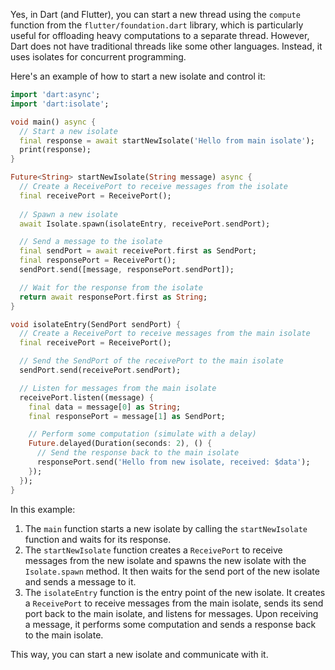 Yes, in Dart (and Flutter), you can start a new thread using the `compute` function from the `flutter/foundation.dart` library, which is particularly useful for offloading heavy computations to a separate thread. However, Dart does not have traditional threads like some other languages. Instead, it uses isolates for concurrent programming.

Here's an example of how to start a new isolate and control it:

```dart name=main.dart
import 'dart:async';
import 'dart:isolate';

void main() async {
  // Start a new isolate
  final response = await startNewIsolate('Hello from main isolate');
  print(response);
}

Future<String> startNewIsolate(String message) async {
  // Create a ReceivePort to receive messages from the isolate
  final receivePort = ReceivePort();
  
  // Spawn a new isolate
  await Isolate.spawn(isolateEntry, receivePort.sendPort);

  // Send a message to the isolate
  final sendPort = await receivePort.first as SendPort;
  final responsePort = ReceivePort();
  sendPort.send([message, responsePort.sendPort]);

  // Wait for the response from the isolate
  return await responsePort.first as String;
}

void isolateEntry(SendPort sendPort) {
  // Create a ReceivePort to receive messages from the main isolate
  final receivePort = ReceivePort();

  // Send the SendPort of the receivePort to the main isolate
  sendPort.send(receivePort.sendPort);

  // Listen for messages from the main isolate
  receivePort.listen((message) {
    final data = message[0] as String;
    final responsePort = message[1] as SendPort;

    // Perform some computation (simulate with a delay)
    Future.delayed(Duration(seconds: 2), () {
      // Send the response back to the main isolate
      responsePort.send('Hello from new isolate, received: $data');
    });
  });
}
```

In this example:

1. The `main` function starts a new isolate by calling the `startNewIsolate` function and waits for its response.
2. The `startNewIsolate` function creates a `ReceivePort` to receive messages from the new isolate and spawns the new isolate with the `Isolate.spawn` method. It then waits for the send port of the new isolate and sends a message to it.
3. The `isolateEntry` function is the entry point of the new isolate. It creates a `ReceivePort` to receive messages from the main isolate, sends its send port back to the main isolate, and listens for messages. Upon receiving a message, it performs some computation and sends a response back to the main isolate.

This way, you can start a new isolate and communicate with it.
